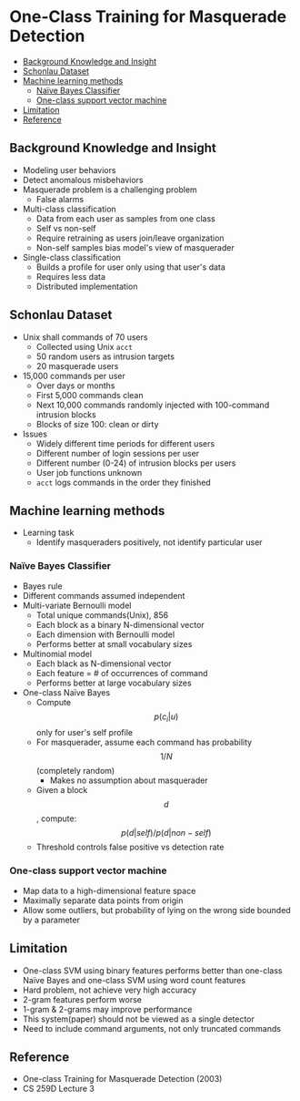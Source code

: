 # One-Class Training for Masquerade Detection

<!-- TOC -->

- [Background Knowledge and Insight](#background-knowledge-and-insight)
- [Schonlau Dataset](#schonlau-dataset)
- [Machine learning methods](#machine-learning-methods)
    - [Naïve Bayes Classifier](#na%C3%AFve-bayes-classifier)
    - [One-class support vector machine](#one-class-support-vector-machine)
- [Limitation](#limitation)
- [Reference](#reference)

<!-- /TOC -->

## Background Knowledge and Insight

* Modeling user behaviors
* Detect anomalous misbehaviors
* Masquerade problem is a challenging problem
    * False alarms
* Multi-class classification
    * Data from each user as samples from one class
    * Self vs non-self
    * Require retraining as users join/leave organization
    * Non-self samples bias model's view of masquerader
* Single-class classification
    * Builds a profile for user only using that user's data
    * Requires less data
    * Distributed implementation

## Schonlau Dataset

* Unix shall commands of 70 users
    * Collected using Unix `acct`
    * 50 random users as intrusion targets
    * 20 masquerade users
* 15,000 commands per user
    * Over days or months
    * First 5,000 commands clean
    * Next 10,000 commands randomly injected with 100-command intrusion blocks
    * Blocks of size 100: clean or dirty
* Issues
    * Widely different time periods for different users
    * Different number of login sessions per user
    * Different number (0-24) of intrusion blocks per users
    * User job functions unknown
    * `acct` logs commands in the order they finished

## Machine learning methods

* Learning task
    * Identify masqueraders positively, not identify particular user

### Naïve Bayes Classifier

* Bayes rule
* Different commands assumed independent
* Multi-variate Bernoulli model
    * Total unique commands(Unix), 856
    * Each block as a binary N-dimensional vector
    * Each dimension with Bernoulli model
    * Performs better at small vocabulary sizes
* Multinomial model
    * Each black as N-dimensional vector
    * Each feature = # of occurrences of command
    * Performs better at large vocabulary sizes
* One-class Naïve Bayes
    * Compute $$p(c_i|u)$$ only for user's self profile
    * For masquerader, assume each command has probability $$1/N$$ (completely random)
        * Makes no assumption about masquerader
    * Given a block $$d$$, compute: $$p(d|self)/p(d|non-self)$$
    * Threshold controls false positive vs detection rate

### One-class support vector machine

* Map data to a high-dimensional feature space
* Maximally separate data points from origin
* Allow some outliers, but probability of lying on the wrong side bounded by a parameter

## Limitation

* One-class SVM using binary features performs better than one-class Naïve Bayes and one-class SVM using word count features
* Hard problem, not achieve very high accuracy
* 2-gram features perform worse
* 1-gram & 2-grams may improve performance
* This system(paper) should not be viewed as a single detector
* Need to include command arguments, not only truncated commands

## Reference

* One-class Training for Masquerade Detection (2003)
* CS 259D Lecture 3
